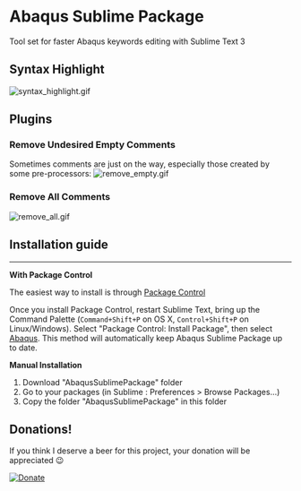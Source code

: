 # Abaqus Sublime Package
Tool set for faster Abaqus keywords editing with Sublime Text 3
## Syntax Highlight
![syntax_highlight.gif](https://raw.githubusercontent.com/SenhorLucas/AbaqusSublimePackage/master/images/syntax_highlight.gif)
## Plugins
### Remove Undesired Empty Comments
Sometimes comments are just on the way, especially those created by some pre-processors:
![remove_empty.gif](https://raw.githubusercontent.com/SenhorLucas/AbaqusSublimePackage/master/images/remove_empty.gif)
### Remove All Comments
![remove_all.gif](https://raw.githubusercontent.com/SenhorLucas/AbaqusSublimePackage/master/images/remove_all.gif)

## Installation guide
------------------
 **With Package Control**

The easiest way to install is through [Package Control](http://wbond.net/sublime_packages/package_control/installation)

Once you install Package Control, restart Sublime Text, bring up the Command Palette (`Command+Shift+P` on OS X, `Control+Shift+P` on Linux/Windows). Select "Package Control: Install Package", then select [Abaqus](https://github.com/SenhorLucas/AbaqusSublimePackage). This method will automatically keep Abaqus Sublime Package up to date.

 **Manual Installation**

1. Download "AbaqusSublimePackage" folder
2. Go to your packages (in Sublime : Preferences > Browse Packages...)
3. Copy the folder "AbaqusSublimePackage" in this folder



## Donations!

If you think I deserve a beer for this project, your donation will be appreciated :wink:

[![Donate](https://www.paypalobjects.com/en_US/SE/i/btn/btn_donateCC_LG.gif)](https://www.paypal.com/cgi-bin/webscr?cmd=_s-xclick&hosted_button_id=GGQCVPM29KL9Q)

